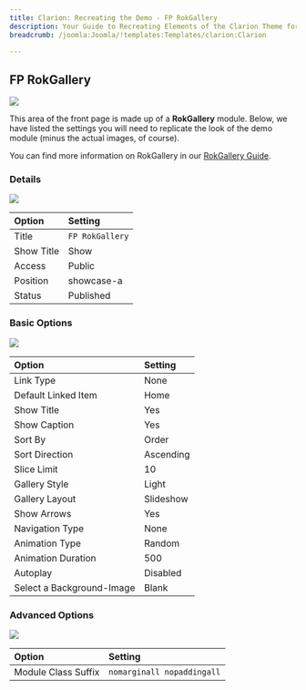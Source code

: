 ```yaml
---
title: Clarion: Recreating the Demo - FP RokGallery
description: Your Guide to Recreating Elements of the Clarion Theme for Joomla
breadcrumb: /joomla:Joomla/!templates:Templates/clarion:Clarion

---
```


FP RokGallery
-----
![][demo]

This area of the front page is made up of a **RokGallery** module. Below, we have listed the settings you will need to replicate the look of the demo module (minus the actual images, of course).

You can find more information on RokGallery in our [RokGallery Guide][rokgallery].

### Details
![][demo2]

| Option     | Setting         |  
| :--------- | :-------------- |  
| Title      | `FP RokGallery` |  
| Show Title | Show            |  
| Access     | Public          |  
| Position   | showcase-a      |  
| Status     | Published       |  

### Basic Options
![][demo3]

| Option                    | Setting   |  
| :------------------------ | :-------- |  
| Link Type                 | None      |  
| Default Linked Item       | Home      |  
| Show Title                | Yes       |  
| Show Caption              | Yes       |  
| Sort By                   | Order     |  
| Sort Direction            | Ascending |  
| Slice Limit               | 10        |  
| Gallery Style             | Light     |  
| Gallery Layout            | Slideshow |  
| Show Arrows               | Yes       |  
| Navigation Type           | None      |  
| Animation Type            | Random    |  
| Animation Duration        | 500       |  
| Autoplay                  | Disabled  |  
| Select a Background-Image | Blank     |  

### Advanced Options
![][demo4]

| Option              | Setting                    |  
| :------------------ | :------------------------- |  
| Module Class Suffix | `nomarginall nopaddingall` |  

[demo]: assets/demo_1.jpeg
[demo2]: assets/gallery_1.jpeg
[demo3]: assets/gallery_2.jpeg
[demo4]: assets/gallery_3.jpeg
[demo5]: assets/gallery_4.jpeg
[rokgallery]: ../../extensions/rokgallery